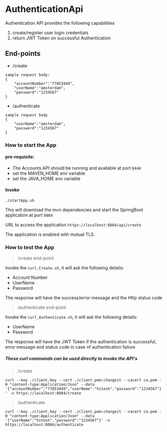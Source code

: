 # AuthenticationApi
Authentication API provides the following capabilities
1. create/register user login credentials 
2. return JWT Token on successful Authentication

## End-points

- /create 

````
sample request body:
{
    "accountNumber":"77853449",
    "userName":"amsterdam",
    "password":"1234567"
}
````

- /authenticate
````
sample request body
{    
    "userName":"amsterdam",
    "password":"1234567"
}
````

### How to start the App

#### pre-requisite:
- The Accounts API should be running and available at port `8444`
- set the MAVEN_HOME env variable
- set the JAVA_HOME env variable


#### Invoke 

`./startApp.sh`

This will download the mvn dependencies and start the SpringBoot application at port `8084`

URL to access the application
`https://localhost:8084/api/create`

The application is enabled with mutual TLS.

### How to test the App

> /create end-point

Invoke the `curl_Create.sh`, 
it will ask the following details:
- Account Number
- UserName
- Password

The response will have the success/error message and the Http status code

> /authenticate end-point

Invoke the `curl_Authenticate.sh`, 
it will ask the following details:
- UserName
- Password

The response will have the JWT Token if the authentication is successful,
error message and status code in case of authentication failure


##### These curl commands can be used directly to invoke the API's

> /create

`curl --key ./client.key --cert ./client.pem:changeit --cacert ca.pem -H "content-type:Application/Json" --data '{"accountNumber":"77853449","userName":"hitesh","password":"1234567"}' -v https://localhost:8084/create`

> /authenticate

`curl --key ./client.key --cert ./client.pem:changeit --cacert ca.pem -H "content-type:Application/Json" --data '{"userName":"hitesh","password":"1234567"}' -v https://localhost:8084/authenticate` 
